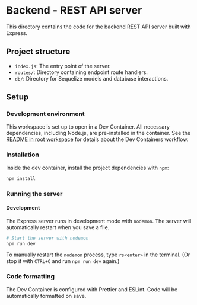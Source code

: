 # Backend - REST API server

This directory contains the code for the backend REST API server built with Express.

## Project structure

- `index.js`: The entry point of the server.
- `routes/`: Directory containing endpoint route handlers.
- `db/`: Directory for Sequelize models and database interactions.

## Setup

### Development environment

This workspace is set up to open in a Dev Container. All necessary dependencies, including Node.js, are pre-installed in the container. See the [README in root workspace](../README.md) for details about the Dev Containers workflow.

### Installation

Inside the dev container, install the project dependencies with `npm`:

```sh
npm install
```

### Running the server

#### Development

The Express server runs in development mode with `nodemon`. The server will automatically restart when you save a file.

```sh
# Start the server with nodemon
npm run dev
```

To manually restart the `nodemon` process, type `rs<enter>` in the terminal. (Or stop it with `CTRL+C` and run `npm run dev` again.)

### Code formatting

The Dev Container is configured with Prettier and ESLint. Code will be automatically formatted on save.
